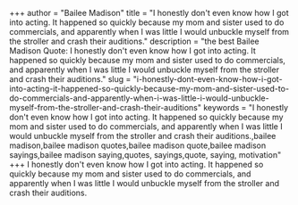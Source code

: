 +++
author = "Bailee Madison"
title = "I honestly don't even know how I got into acting. It happened so quickly because my mom and sister used to do commercials, and apparently when I was little I would unbuckle myself from the stroller and crash their auditions."
description = "the best Bailee Madison Quote: I honestly don't even know how I got into acting. It happened so quickly because my mom and sister used to do commercials, and apparently when I was little I would unbuckle myself from the stroller and crash their auditions."
slug = "i-honestly-dont-even-know-how-i-got-into-acting-it-happened-so-quickly-because-my-mom-and-sister-used-to-do-commercials-and-apparently-when-i-was-little-i-would-unbuckle-myself-from-the-stroller-and-crash-their-auditions"
keywords = "I honestly don't even know how I got into acting. It happened so quickly because my mom and sister used to do commercials, and apparently when I was little I would unbuckle myself from the stroller and crash their auditions.,bailee madison,bailee madison quotes,bailee madison quote,bailee madison sayings,bailee madison saying,quotes, sayings,quote, saying, motivation"
+++
I honestly don't even know how I got into acting. It happened so quickly because my mom and sister used to do commercials, and apparently when I was little I would unbuckle myself from the stroller and crash their auditions.
